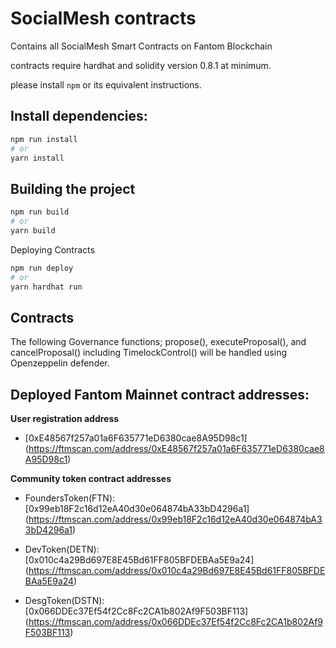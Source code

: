 # SocialMesh contracts
Contains all SocialMesh Smart Contracts on Fantom Blockchain

contracts require hardhat and solidity version 0.8.1 at minimum.

please install `npm` or its equivalent instructions.

## Install dependencies:

```bash
npm run install
# or 
yarn install
```


## Building the project

```bash
npm run build
# or
yarn build
```

Deploying Contracts
```bash
npm run deploy
# or
yarn hardhat run 
```
## Contracts 
The following Governance functions; propose(), executeProposal(), and cancelProposal() including TimelockControl() will be handled using Openzeppelin defender.

## Deployed Fantom Mainnet contract addresses:

**User registration address**
- [0xE48567f257a01a6F635771eD6380cae8A95D98c1] (https://ftmscan.com/address/0xE48567f257a01a6F635771eD6380cae8A95D98c1)

**Community token contract addresses**
- FoundersToken(FTN): [0x99eb18F2c16d12eA40d30e064874bA33bD4296a1] (https://ftmscan.com/address/0x99eb18F2c16d12eA40d30e064874bA33bD4296a1)

- DevToken(DETN): [0x010c4a29Bd697E8E45Bd61FF805BFDEBAa5E9a24] (https://ftmscan.com/address/0x010c4a29Bd697E8E45Bd61FF805BFDEBAa5E9a24)

- DesgToken(DSTN): [0x066DDEc37Ef54f2Cc8Fc2CA1b802Af9F503BF113] (https://ftmscan.com/address/0x066DDEc37Ef54f2Cc8Fc2CA1b802Af9F503BF113)


